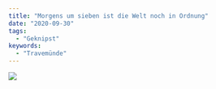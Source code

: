 ```yaml
---
title: "Morgens um sieben ist die Welt noch in Ordnung"
date: "2020-09-30"
tags:
  - "Geknipst"
keywords:
  - "Travemünde"
---
```


![](/images/7CB1C2F7-BEE6-4B1E-B024-33AB429E5679-1024x768.jpeg)
